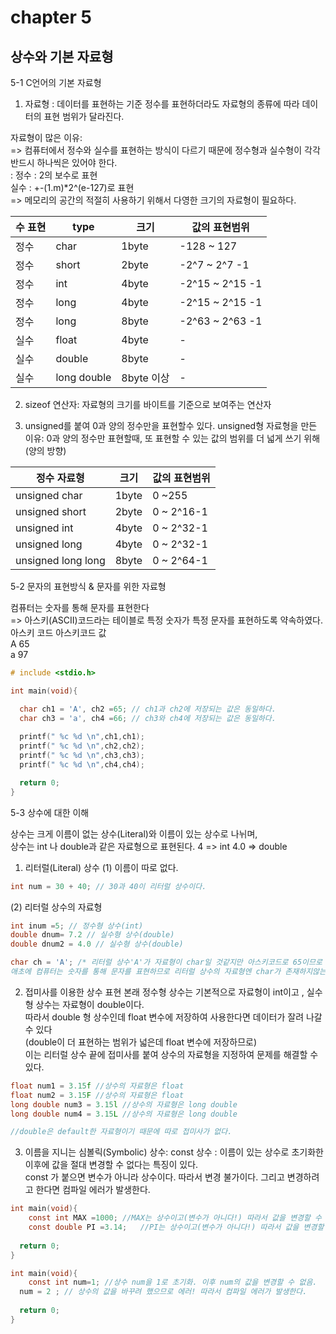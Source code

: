 # chapter 5
## 상수와 기본 자료형

5-1 C언어의 기본 자료형
  1. 자료형 : 데이터를 표현하는 기준 
  정수를 표현하더라도 자료형의 종류에 따라 데이터의 표현 범위가 달라진다. <br> 
  
  자료형이 많은 이유: <br>
  => 컴퓨터에서 정수와 실수를 표현하는 방식이 다르기 때문에 정수형과 실수형이 각각 반드시 하나씩은 있어야 한다.<br>
    : 정수 : 2의 보수로 표현<br>
      실수 : +-(1.m)*2^(e-127)로 표현<br>
  => 메모리의 공간의 적절히 사용하기 위해서 다영한 크기의 자료형이 필요하다.<br>
  

|수 표현| type | 크기 | 값의 표현범위 |
|-------|------|------|---------------|
| 정수  | char | 1byte| -128 ~ 127     |
| 정수  | short| 2byte| -2^7 ~ 2^7 -1  |
| 정수  | int  | 4byte| -2^15 ~ 2^15 -1|
| 정수  | long | 4byte| -2^15 ~ 2^15 -1|   
| 정수  | long | 8byte| -2^63 ~ 2^63 -1|
| 실수  | float| 4byte| -|
| 실수  | double| 8byte| -|
| 실수  | long double| 8byte 이상| -|

  2. sizeof 연산자: 자료형의 크기를 바이트를 기준으로 보여주는 연산자

  3. unsigned를 붙여 0과 양의 정수만을 표현할수 있다.
     unsigned형 자료형을 만든 이유: 0과 양의 정수만 표현할때, 또 표현할 수 있는 값의 범위를 더 넓게 쓰기 위해(양의 방향)

| 정수 자료형 | 크기 | 값의 표현범위 |
|-------------| -----|-------------- |
| unsigned char | 1byte | 0 ~255 |
| unsigned short | 2byte| 0 ~ 2^16-1|
| unsigned int | 4byte| 0 ~ 2^32-1|
| unsigned long | 4byte| 0 ~ 2^32-1|
| unsigned long long | 8byte| 0 ~ 2^64-1|


5-2 문자의 표현방식 & 문자를 위한 자료형

컴퓨터는 숫자를 통해 문자를 표현한다 <br>
=> 아스키(ASCII)코드라는 테이블로 특정 숫자가 특정 문자를 표현하도록 약속하였다.<br>
아스키 코드  아스키코드 값<br>
A							65 <br>	
a             97 <br>

```c
# include <stdio.h>

int main(void){

  char ch1 = 'A', ch2 =65; // ch1과 ch2에 저장되는 값은 동일하다.
  char ch3 = 'a', ch4 =66; // ch3와 ch4에 저장되는 값은 동일하다.
  
  printf(" %c %d \n",ch1,ch1);
  printf(" %c %d \n",ch2,ch2);
  printf(" %c %d \n",ch3,ch3);
  printf(" %c %d \n",ch4,ch4);

  return 0;
}
```
5-3 상수에 대한 이해 

상수는 크게 이름이 없는 상수(Literal)와 이름이 있는 상수로 나뉘며, <br>
상수는 int 나 double과 같은 자료형으로 표현된다. 4 => int  4.0 => double <br>

 1. 리터럴(Literal) 상수
(1) 이름이 따로 없다. 
```c
int num = 30 + 40; // 30과 40이 리터럴 상수이다.
```
(2) 리터럴 상수의 자료형
```c
int inum =5; // 정수형 상수(int)
double dnum= 7.2 // 실수형 상수(double)
double dnum2 = 4.0 // 실수형 상수(double)

char ch = 'A'; /* 리터럴 상수'A'가 자료형이 char일 것같지만 아스키코드로 65이므로 int로 표현되어야한다.
애초에 컴퓨터는 숫자를 통해 문자를 표현하므로 리터럴 상수의 자료형엔 char가 존재하지않는다. 따라서 size of('A') = 4 */
```
 2. 접미사를 이용한 상수 표현
   본래 정수형 상수는 기본적으로 자료형이 int이고 , 실수형 상수는 자료형이 double이다. <br>
   따라서 double 형 상수인데 float 변수에 저장하여 사용한다면 데이터가 잘려 나갈 수 있다 <br> 
   (double이 더 표현하는 범위가 넓은데 float 변수에 저장하므로) <br>
   이는 리터럴 상수 끝에 접미사를 붙여 상수의 자료형을 지정하여 문제를 해결할 수 있다. 
```c
float num1 = 3.15f //상수의 자료형은 float
float num2 = 3.15F //상수의 자료형은 float 
long double num3 = 3.15l //상수의 자료형은 long double 
long double num4 = 3.15L //상수의 자료형은 long double

//double은 default한 자료형이기 때문에 따로 접미사가 없다.
```
 

 3. 이름을 지니는 심볼릭(Symbolic) 상수: const 상수
  : 이름이 있는 상수로 초기화한 이후에 값을 절대 변경할 수 없다는 특징이 있다.<br>
  const 가 붙으면 변수가 아니라 상수이다. 따라서 변경 불가이다. 그리고 변경하려고 한다면 컴파일 에러가 발생한다.<br>
```c
int main(void){
	const int MAX =1000; //MAX는 상수이고(변수가 아니다!) 따라서 값을 변경할 수 없다.
	const double PI =3.14;   //PI는 상수이고(변수가 아니다!) 따라서 값을 변경할 수 없다. 
  
  return 0;
}
```
```c
int main(void){
	const int num=1; //상수 num을 1로 초기화. 이후 num의 값을 변경할 수 없음.
  num = 2 ; // 상수의 값을 바꾸려 했으므로 에러! 따라서 컴파일 에러가 발생한다. 
  
  return 0;
}
```

